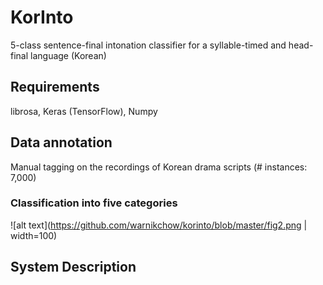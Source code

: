 # KorInto
5-class sentence-final intonation classifier for a syllable-timed and head-final language (Korean)

## Requirements
librosa, Keras (TensorFlow), Numpy

## Data annotation
Manual tagging on the recordings of Korean drama scripts (# instances: 7,000)
### Classification into five categories
![alt text](https://github.com/warnikchow/korinto/blob/master/fig2.png | width=100)

## System Description
